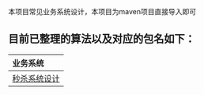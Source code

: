 本项目常见业务系统设计，本项目为maven项目直接导入即可

## 目前已整理的算法以及对应的包名如下：
|业务系统|
| :------ |
|[秒杀系统设计](src/main/java/com/xiu/fastsysdesign/speedkillsystem/README.MD)|


